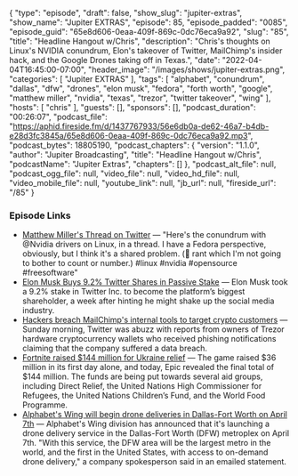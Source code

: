 {
  "type": "episode",
  "draft": false,
  "show_slug": "jupiter-extras",
  "show_name": "Jupiter EXTRAS",
  "episode": 85,
  "episode_padded": "0085",
  "episode_guid": "65e8d606-0eaa-409f-869c-0dc76eca9a92",
  "slug": "85",
  "title": "Headline Hangout w/Chris",
  "description": "Chris's thoughts on Linux's NVIDIA conundrum, Elon's takeover of Twitter, MailChimp's insider hack, and the Google Drones taking off in Texas.",
  "date": "2022-04-04T16:45:00-07:00",
  "header_image": "/images/shows/jupiter-extras.png",
  "categories": [
    "Jupiter EXTRAS"
  ],
  "tags": [
    "alphabet",
    "conundrum",
    "dallas",
    "dfw",
    "drones",
    "elon musk",
    "fedora",
    "forth worth",
    "google",
    "matthew miller",
    "nvidia",
    "texas",
    "trezor",
    "twitter takeover",
    "wing"
  ],
  "hosts": [
    "chris"
  ],
  "guests": [],
  "sponsors": [],
  "podcast_duration": "00:26:07",
  "podcast_file": "https://aphid.fireside.fm/d/1437767933/56e6db0a-de62-46a7-b4db-e28d3fc3845a/65e8d606-0eaa-409f-869c-0dc76eca9a92.mp3",
  "podcast_bytes": 18805190,
  "podcast_chapters": {
    "version": "1.1.0",
    "author": "Jupiter Broadcasting",
    "title": "Headline Hangout w/Chris",
    "podcastName": "Jupiter Extras",
    "chapters": []
  },
  "podcast_alt_file": null,
  "podcast_ogg_file": null,
  "video_file": null,
  "video_hd_file": null,
  "video_mobile_file": null,
  "youtube_link": null,
  "jb_url": null,
  "fireside_url": "/85"
}


### Episode Links

  * [Matthew Miller's Thread on Twitter](https://twitter.com/mattdm/status/1510664957465178118 "Matthew Miller's Thread on Twitter") — "Here's the conundrum with @Nvidia drivers on Linux, in a thread. I have a Fedora perspective, obviously, but I think it's a shared problem. (🧵 rant which I'm not going to bother to count or number.) #linux #nvidia #opensource #freesoftware"
  * [Elon Musk Buys 9.2% Twitter Shares in Passive Stake](https://www.bloomberg.com/news/articles/2022-04-04/musk-takes-9-2-stake-in-twitter-after-questioning-platform "Elon Musk Buys 9.2% Twitter Shares in Passive Stake") — Elon Musk took a 9.2% stake in Twitter Inc. to become the platform’s biggest shareholder, a week after hinting he might shake up the social media industry.
  * [Hackers breach MailChimp's internal tools to target crypto customers](https://www.bleepingcomputer.com/news/security/hackers-breach-mailchimps-internal-tools-to-target-crypto-customers/ "Hackers breach MailChimp's internal tools to target crypto customers") — Sunday morning, Twitter was abuzz with reports from owners of Trezor hardware cryptocurrency wallets who received phishing notifications claiming that the company suffered a data breach.
  * [Fortnite raised $144 million for Ukraine relief](https://www.theverge.com/2022/4/4/23009838/fortnite-ukraine-relief-fundraising-total?scrolla=5eb6d68b7fedc32c19ef33b4 "Fortnite raised $144 million for Ukraine relief") — The game raised $36 million in its first day alone, and today, Epic revealed the final total of $144 million. The funds are being put towards several aid groups, including Direct Relief, the United Nations High Commissioner for Refugees, the United Nations Children’s Fund, and the World Food Programme.
  * [Alphabet's Wing will begin drone deliveries in Dallas-Fort Worth on April 7th](https://www.engadget.com/alphabets-wing-drone-delivery-service-comes-to-texas-on-april-7th-120059178.html "Alphabet's Wing will begin drone deliveries in Dallas-Fort Worth on April 7th") — Alphabet's Wing division has announced that it's launching a drone delivery service in the Dallas-Fort Worth (DFW) metroplex on April 7th. "With this service, the DFW area will be the largest metro in the world, and the first in the United States, with access to on-demand drone delivery," a company spokesperson said in an emailed statement. 


